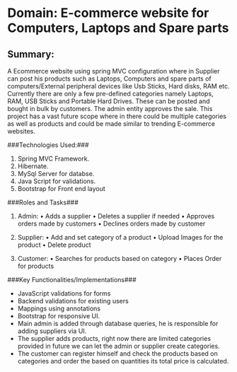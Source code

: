 # Domain: E-commerce website for Computers, Laptops and Spare parts #


## Summary: ##
A Ecommerce website using spring MVC configuration where in Supplier can post his products such as Laptops, Computers and spare parts of computers/External peripheral devices like Usb Sticks, Hard disks, RAM etc. Currently there are only a few pre-defined categories namely Laptops, RAM, USB Sticks and Portable Hard Drives. These can be posted and bought in bulk by customers. The admin entity approves the sale. This project has a vast future scope where in there could be multiple categories as well as products and could be made similar to trending E-commerce websites.


###Technologies Used:###
1. Spring MVC Framework.
2. Hibernate.
3. MySql Server for databse.
4. Java Script for validations.
5. Bootstrap for Front end layout


###Roles and Tasks###
1. Admin:
•	Adds a supplier
•	Deletes a supplier if needed
•	Approves orders made by customers
•	Declines orders made by customer

2. Supplier:
•	Add and set category of a product
•	Upload Images for the product
•	Delete product

3. Customer:
•	Searches for products based on category
•	Places Order for products



###Key Functionalities/Implementations###
-	JavaScript validations for forms
-	Backend validations for existing users
-	Mappings using annotations
-	Bootstrap for responsive UI.
-	Main admin is added through database queries, he is responsible for adding suppliers via UI.
-	The supplier adds products, right now there are limited categories provided in future we can let the admin or supplier create categories.
-	The customer can register himself and check the products based on categories and order the based on quantities its total price is calculated.



